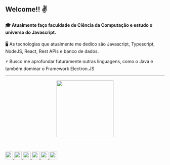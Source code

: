 ## Welcome!! ✌

#### 🎓 Atualmente faço faculdade de Ciência da Computação e estudo o universo do Javascript.

🖥 As tecnologias que atualmente me dedico são Javascript, Typescript, NodeJS, React, Rest APIs e banco de dados.

⚡ Busco me aprofundar futuramente outras linguagens, como o Java e também dominar o Framework Electron.JS

 <hr>
 
<div align="center">
  <a href="https://github.com/LuanC14">
  <img height="180em" src="https://github-readme-stats.vercel.app/api/top-langs/?username=LuanC14&layout=compact&langs_count=7&theme=dracula"/>
</div>

##
<div style="display: inline_block"><br>
<img src="https://cdn.jsdelivr.net/gh/devicons/devicon/icons/html5/html5-original.svg" width=24px; />
<img src="https://cdn.jsdelivr.net/gh/devicons/devicon/icons/css3/css3-original.svg" width=24px; />
<img src="https://cdn.jsdelivr.net/gh/devicons/devicon/icons/javascript/javascript-original.svg" width=24px; />
<img src="https://cdn.jsdelivr.net/gh/devicons/devicon/icons/typescript/typescript-original.svg" width=24px; />
<img src="https://cdn.jsdelivr.net/gh/devicons/devicon/icons/nodejs/nodejs-original.svg" width=24px;/>
<img src="https://cdn.jsdelivr.net/gh/devicons/devicon/icons/react/react-original.svg" width=24px; />
          
          

</div>


